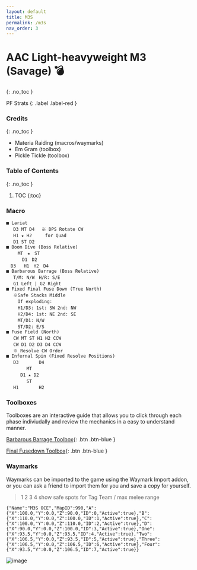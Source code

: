 ```yaml
---
layout: default
title: M3S
permalink: /m3s
nav_order: 3
---
```


# AAC Light-heavyweight M3 (Savage) 💣
{: .no_toc }

PF Strats 
{: .label .label-red }

### Credits
{: .no_toc }
- Materia Raiding (macros/waymarks)
- Em Gram (toolbox)
- Pickle Tickle (toolbox)

### Table of Contents
{: .no_toc }

1. TOC
{:toc}

### Macro

```
■ Lariat
　 D3 MT D4　 ※ DPS Rotate CW 
　 H1 ★ H2　　　for Quad
　 D1 ST D2
■ Boom Dive (Boss Relative)
 　　MT　★　ST
 　　　D1　D2
　D3   H1　H2　D4
■ Barbarous Barrage (Boss Relative)
　 T/M: N/W　H/R: S/E
　 G1 Left | G2 Right
■ Fixed Final Fuse Down (True North)
　 ※Safe Stacks Middle
　 　If exploding:
　 　H1/D3: 1st: SW 2nd: NW
　 　H2/D4: 1st: NE 2nd: SE
　 　MT/D1: N/W
 　　ST/D2: E/S
■ Fuse Field (North)
　 CW MT ST H1 H2 CCW
　 CW D1 D2 D3 D4 CCW
　 ※ Resolve CW Order
■ Infernal Spin (Fixed Resolve Positions)
　 D3　　　 　D4
　　 　　MT
　 　 D1 ★ D2
　 　　　ST
　 H1　　　 　H2
```

### Toolboxes
Toolboxes are an interactive guide that allows you to click through each phase indiviudally and review the mechanics in a easy to understand manner.

[Barbarous Barrage Toolbox](https://raidplan.io/plan/CWX-puH0h72E14CF){: .btn .btn-blue }

[Final Fusedown Toolbox](https://ff14.toolboxgaming.space/?id=400793777952271&preview=1){: .btn .btn-blue }

### Waymarks
Waymarks can be imported to the game using the Waymark Import addon, or you can ask a friend to import them for you and save a copy for yourself.

> 1 2 3 4 show safe spots for Tag Team / max melee range
```
{"Name":"M3S OCE","MapID":990,"A":{"X":100.0,"Y":0.0,"Z":90.0,"ID":0,"Active":true},"B":{"X":110.0,"Y":0.0,"Z":100.0,"ID":1,"Active":true},"C":{"X":100.0,"Y":0.0,"Z":110.0,"ID":2,"Active":true},"D":{"X":90.0,"Y":0.0,"Z":100.0,"ID":3,"Active":true},"One":{"X":93.5,"Y":0.0,"Z":93.5,"ID":4,"Active":true},"Two":{"X":106.5,"Y":0.0,"Z":93.5,"ID":5,"Active":true},"Three":{"X":106.5,"Y":0.0,"Z":106.5,"ID":6,"Active":true},"Four":{"X":93.5,"Y":0.0,"Z":106.5,"ID":7,"Active":true}}
```

![image](https://github.com/user-attachments/assets/1c3db437-1fac-4cac-ab48-8b6d9746e99c)

